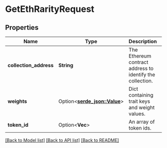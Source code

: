 # GetEthRarityRequest

## Properties

Name | Type | Description | Notes
------------ | ------------- | ------------- | -------------
**collection_address** | **String** | The Ethereum contract address to identify the collection. | 
**weights** | Option<[**serde_json::Value**](.md)> | Dict containing trait keys and weight values. | [optional]
**token_id** | Option<**Vec<String>**> | An array of token ids. | [optional]

[[Back to Model list]](../README.md#documentation-for-models) [[Back to API list]](../README.md#documentation-for-api-endpoints) [[Back to README]](../README.md)


